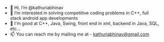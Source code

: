 - 👋 Hi, I’m @kathuriabhinav
- 👀 I’m interested in solving competitive coding problems in C++, full stack android app developments  
- 👀 I'm good at C++, Java, Swing, front end in xml, backend in Java, SQL, etc...
- 📫 You can reach me by mailing me at - kathuriabhinav@gmail.com

<!---
kathuriabhinav/kathuriabhinav is a ✨ special ✨ repository because its `README.md` (this file) appears on your GitHub profile.
You can click the Preview link to take a look at your changes.
--->

